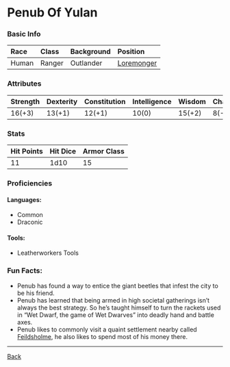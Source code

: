 # Penub Of Yulan

### Basic Info

| Race | Class | Background | Position |
|:--|:--|:--|:--|
| Human | Ranger | Outlander | [Loremonger](../Documents/Loremonger.pdf) |

### Attributes

| Strength | Dexterity | Constitution | Intelligence | Wisdom | Charisma |
|:--|:--|:--|:--|:--|:--|
| 16(+3) | 13(+1) | 12(+1) | 10(0) | 15(+2) | 8(-1) |

### Stats

| Hit Points | Hit Dice | Armor Class |
|:--|:--|:--|
| 11 | 1d10 | 15 |

### Proficiencies
#### Languages:
- Common
- Draconic

#### Tools:
- Leatherworkers Tools

### Fun Facts:
- Penub has found a way to entice the giant beetles that infest the city to be his friend.
- Penub has learned that being armed in high societal gatherings isn’t always the best strategy. So he’s taught himself to turn the rackets used in “Wet Dwarf, the game of Wet Dwarves” into deadly hand and battle axes.
- Penub likes to commonly visit a quaint settlement nearby called [Feildsholme](../Locations/Feildsholme.md), he also likes to spend most of his money there.

---
[Back](./)